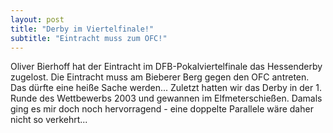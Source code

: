 ```yaml
---
layout: post
title: "Derby im Viertelfinale!"
subtitle: "Eintracht muss zum OFC!"
---
```


Oliver Bierhoff hat der Eintracht im DFB-Pokalviertelfinale das Hessenderby zugelost. Die Eintracht muss am Bieberer Berg gegen den OFC antreten. Das dürfte eine heiße Sache werden... Zuletzt hatten wir das Derby in der 1. Runde des Wettbewerbs 2003 und gewannen im Elfmeterschießen. Damals ging es mir doch noch hervorragend - eine doppelte Parallele wäre daher nicht so verkehrt...


